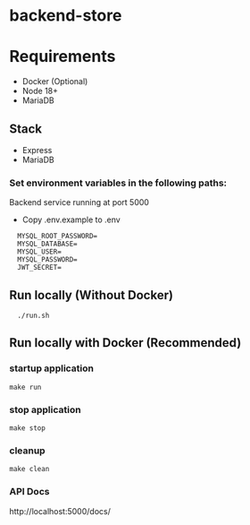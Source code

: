 # backend-store

# Requirements
 - Docker (Optional)
 - Node 18+
 - MariaDB

## Stack
- Express
- MariaDB

### Set environment variables in the following paths:
  Backend service running at port 5000
  - Copy .env.example to .env 
  ```
    MYSQL_ROOT_PASSWORD=
    MYSQL_DATABASE=
    MYSQL_USER=
    MYSQL_PASSWORD=
    JWT_SECRET=
  ```
## Run locally (Without Docker)
  ```
    ./run.sh
  ```
## Run locally with Docker (Recommended)
### startup application
  ```
  make run
  ```
### stop application
  ```
  make stop
  ```
### cleanup
  ```
  make clean
  ```
### API Docs
  http://localhost:5000/docs/